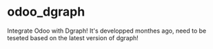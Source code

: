 # odoo_dgraph
Integrate Odoo with Dgraph! It's developped monthes ago, need to be teseted based on the latest version of dgraph!
